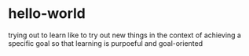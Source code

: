 # hello-world
trying out to learn
like to try out new things in the context of achieving a specific goal
so that learning is purpoeful and goal-oriented
